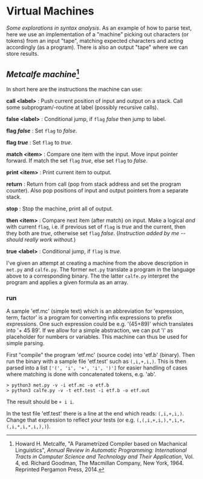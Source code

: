 # Virtual Machines

*Some explorations in syntax analysis*. As an example of how to parse
text, here we use an implementation of a "machine" picking out characters
(or tokens) from an input "tape", matching expected characters and acting
accordingly (as a program). There is also an output "tape" where we can
store results.

## *Metcalfe machine*[^2]

In short here are the instructions the machine can use:

__call &lt;label&gt;__
: Push current position of input and output on a stack.
Call some subprogram/-routine at label (possibly recursive calls).

__false &lt;label&gt;__
: Conditional jump, if `flag` *false* then jump to label.

__flag *false*__
: Set `flag` to *false*.

__flag *true*__
: Set `flag` to *true*.

__match &lt;item&gt;__
: Compare one item with the input. Move input pointer forward.
If match the set `flag` *true*, else set `flag` to *false*.

__print &lt;item&gt;__
: Print current item to output.

__return__
: Return from call (pop from stack address and set the program counter).
Also pop positions of input and output pointers from a separate stack.

__stop__
: Stop the machine, print all of output.

__then &lt;item&gt;__
: Compare next item (after match) on input. Make a logical *and* with
current `flag`, i.e. if previous set of `flag` is *true* and the current,
then they both are *true*, otherwise set `flag` *false*.
(*Instruction added by me -- should really work without.*)

__true &lt;label&gt;__
: Conditional jump, if `flag` is *true*.


I've given an attempt at creating a machine from the above description in
`met.py` and `calfe.py`. The former `met.py` translate a program in the
language above to a corresponding binary. The the latter `calfe.py` interpret
the program and applies a given formula as an array.

### run

A sample 'etf.mc' (simple text) which is an abbreviation for
'expression, term, factor' is a program for converting infix
expressions to prefix expressions. One such expression could be
e.g. '(45+89)' which translates into '+ 45 89'. If we allow for
a simple abstraction, we can put 'i' as placeholder for numbers
or variables. This machine can thus be used for simple parsing.

First "compile" the program 'etf.mc' (source code) into 'etf.b'
(binary). Then run the binary with a sample file 'etf.test' such
as `(,i,+,i,)`. This is then parsed into a list
`['(', 'i', '+', 'i', ')']` for easier handling of cases where
matching is done with concatenated tokens, e.g. 'ab'.

```shell
> python3 met.py -v -i etf.mc -o etf.b
> python3 calfe.py -v -t etf.test -i etf.b -o etf.out
```

The result should be `+ i i`.

In the test file 'etf.test' there is a line at the end which reads:
`(,i,+,i,)`. Change that expression to reflect *your* tests
(or e.g. `(,(,i,+,i,),*,i,+,(,i,*,i,*,i,),)`).

[^2]:Howard H. Metcalfe, "A Parametrized Compiler based on Machanical Linguistics",
*Annual Review in Automatic Programming: International Tracts in Computer Science
and Technology and Their Application*, Vol. 4, ed. Richard Goodman, The Macmillan
Company, New York, 1964. Reprinted Pergamon Press, 2014.
